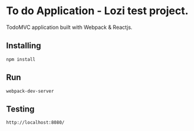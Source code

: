# To do Application - Lozi test project.

TodoMVC application built with Webpack & Reactjs.

## Installing

    npm install
    
## Run 
    
    webpack-dev-server

## Testing

    http://localhost:8080/
